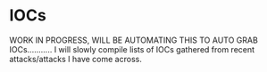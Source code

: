 # IOCs

WORK IN PROGRESS, WILL BE AUTOMATING THIS TO AUTO GRAB IOCs...........
I will slowly compile lists of IOCs gathered from recent attacks/attacks I have come across.
